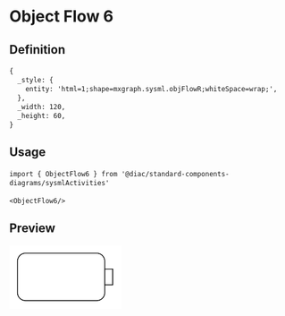 # Object Flow 6

## Definition

```
{
  _style: { 
    entity: 'html=1;shape=mxgraph.sysml.objFlowR;whiteSpace=wrap;',
  },
  _width: 120,
  _height: 60,
}
```

## Usage

```
import { ObjectFlow6 } from '@diac/standard-components-diagrams/sysmlActivities'

<ObjectFlow6/>
```

## Preview

<img src="./object-flow-6.png" width="200"/>
